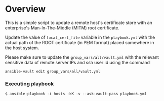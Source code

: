 # Overview

This is a simple script to update a remote host's certificate store with an enterprise's Man-In-The-Middle (MITM) root certificate.

Update the value of `local_cert_file` variable in the `playbook.yml` with the actual path of the ROOT certificate (in PEM format) placed somewhere in the host system.

Please make sure to update the `group_vars/all/vault.yml` with the relevant sensitive data of remote server IPs and ssh user id using the command

`ansible-vault edit group_vars/all/vault.yml`

### Executing playbook

```
$ ansible-playbook -i hosts -kK -v --ask-vault-pass playbook.yml
```
